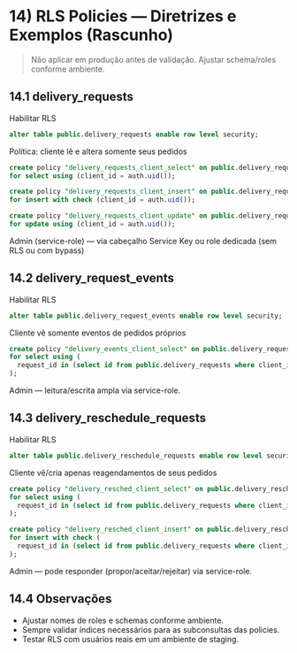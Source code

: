 # 14) RLS Policies — Diretrizes e Exemplos (Rascunho)

> Não aplicar em produção antes de validação. Ajustar schema/roles conforme ambiente.

## 14.1 delivery_requests

Habilitar RLS
```sql
alter table public.delivery_requests enable row level security;
```

Política: cliente lê e altera somente seus pedidos
```sql
create policy "delivery_requests_client_select" on public.delivery_requests
for select using (client_id = auth.uid());

create policy "delivery_requests_client_insert" on public.delivery_requests
for insert with check (client_id = auth.uid());

create policy "delivery_requests_client_update" on public.delivery_requests
for update using (client_id = auth.uid());
```

Admin (service-role) — via cabeçalho Service Key ou role dedicada (sem RLS ou com bypass)

## 14.2 delivery_request_events

Habilitar RLS
```sql
alter table public.delivery_request_events enable row level security;
```

Cliente vê somente eventos de pedidos próprios
```sql
create policy "delivery_events_client_select" on public.delivery_request_events
for select using (
  request_id in (select id from public.delivery_requests where client_id = auth.uid())
);
```

Admin — leitura/escrita ampla via service-role.

## 14.3 delivery_reschedule_requests

Habilitar RLS
```sql
alter table public.delivery_reschedule_requests enable row level security;
```

Cliente vê/cria apenas reagendamentos de seus pedidos
```sql
create policy "delivery_resched_client_select" on public.delivery_reschedule_requests
for select using (
  request_id in (select id from public.delivery_requests where client_id = auth.uid())
);

create policy "delivery_resched_client_insert" on public.delivery_reschedule_requests
for insert with check (
  request_id in (select id from public.delivery_requests where client_id = auth.uid())
);
```

Admin — pode responder (propor/aceitar/rejeitar) via service-role.

## 14.4 Observações
- Ajustar nomes de roles e schemas conforme ambiente.
- Sempre validar índices necessários para as subconsultas das policies.
- Testar RLS com usuários reais em um ambiente de staging.

